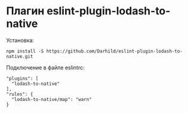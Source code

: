 # Плагин eslint-plugin-lodash-to-native

Установка:

    npm install -S https://github.com/Darhild/eslint-plugin-lodash-to-native.git

Подключение в файле eslintrc:

    "plugins": [
      "lodash-to-native"
    ],
    "rules": {
      "lodash-to-native/map": "warn"
    }
